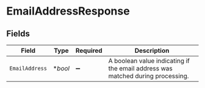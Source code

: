 # EmailAddressResponse


## Fields

| Field                                                                          | Type                                                                           | Required                                                                       | Description                                                                    |
| ------------------------------------------------------------------------------ | ------------------------------------------------------------------------------ | ------------------------------------------------------------------------------ | ------------------------------------------------------------------------------ |
| `EmailAddress`                                                                 | **bool*                                                                        | :heavy_minus_sign:                                                             | A boolean value indicating if the email address was matched during processing. |